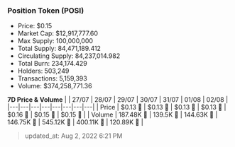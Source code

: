 
  ### Position Token (POSI)
  - Price: $0.15
  - Market Cap: $12,917,777.60
  - Max Supply: 100,000,000
  - Total Supply: 84,471,189.412
  - Circulating Supply: 84,237,014.982
  - Total Burn: 234,174.429
  - Holders: 503,249
  - Transactions: 5,159,393
  - Volume: $374,258,771.36

  **7D Price & Volume**
  | | 27&#x2F;07 | 28&#x2F;07 | 29&#x2F;07 | 30&#x2F;07 | 31&#x2F;07 | 01&#x2F;08 | 02&#x2F;08 |
  |---|---|---|---|---|---|---|---|
  | Price | $0.13 🚀 | $0.13 🚀 | $0.13 🚀 | $0.13 🚀 | $0.16 🚀 | $0.15 🔻 | $0.15 🚀 |
  | Volume | 187.48K 🚀 | 139.5K 🔻 | 144.63K 🚀 | 146.75K 🚀 | 545.12K 🚀 | 400.11K 🔻 | 120.89K 🔻 |

  > updated_at: Aug 2, 2022 6:21 PM
